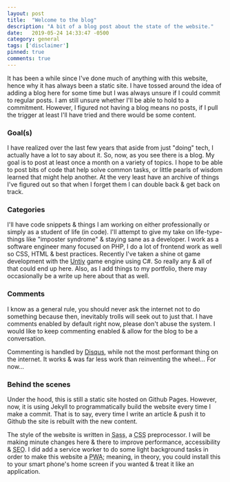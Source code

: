 ```yaml
---
layout: post
title:  "Welcome to the blog"
description: "A bit of a blog post about the state of the website."
date:   2019-05-24 14:33:47 -0500
category: general
tags: ['disclaimer']
pinned: true
comments: true
---
```


It has been a while since I've done much of anything with this website, hence why it has always been a static site. I have tossed around the idea of adding a blog here for some time but I was always unsure if I could commit to regular posts. I am still unsure whether I'll be able to hold to a commitment. However, I figured not having a blog means no posts, if I pull the trigger at least I'll have tried and there would be some content.

### Goal(s)

I have realized over the last few years that aside from just "doing" tech, I actually have a lot to say about it. So, now, as you see there is a blog. My goal is to post at least once a month on a variety of topics. I hope to be able to post bits of code that help solve common tasks, or little pearls of wisdom learned that might help another. At the very least have an archive of things I've figured out so that when I forget them I can double back &amp; get back on track.

### Categories

I'll have code snippets &amp; things I am working on either professionally or simply as a student of life (in code). I'll attempt to give my take on life-type-things like "imposter syndrome" &amp; staying sane as a developer. I work as a software engineer many focused on PHP, I do a lot of frontend work as well so CSS, HTML &amp; best practices. Recently I've taken a shine ot game development with the [Untiy](https://unity.com/) game engine using C#. So really any &amp; all of that could end up here. Also, as I add things to my portfolio, there may occasionally be a write up here about that as well.

### Comments

I know as a general rule, you should never ask the internet not to do something because then, inevitably trolls will seek out to just that. I have comments enabled by default right now, please don't abuse the system. I would like to keep commenting enabled &amp; allow for the blog to be a conversation.

Commenting is handled by [Disqus](https://disqus.com), while not the most performant thing on the internet. It works &amp; was far less work than reinventing the wheel... For now...

### Behind the scenes

Under the hood, this is still a static site hosted on Github Pages. However, now, it is using Jekyll to programmatically build the website every time I make a commit. That is to say, every time I write an article &amp; push it to Github the site is rebuilt with the new content.

The style of the website is written in <abbr title="Semantically Awesome Style Sheets">Sass</abbr>, a <abbr title="Cascading Style Sheet">CSS</abbr> preprocessor. I will be making minute changes here &amp; there to improve performance, accessibility &amp; <abbr title="Search Engine Optimization">SEO</abbr>. I did add a service worker to do some light background tasks in order to make this website a <abbr title="Progressive Web App">PWA</abbr>; meaning, in theory, you could install this to your smart phone's home screen if you wanted &amp; treat it like an application.